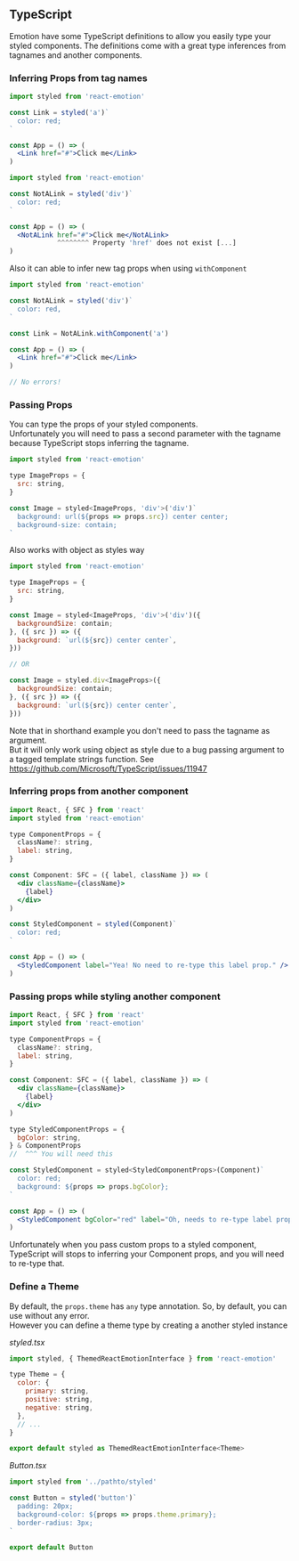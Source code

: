 ## TypeScript

Emotion have some TypeScript definitions to allow you easily type your styled components.
The definitions come with a great type inferences from tagnames and another components.

### Inferring Props from tag names

```jsx
import styled from 'react-emotion'

const Link = styled('a')`
  color: red;
`

const App = () => (
  <Link href="#">Click me</Link>
)
``` 

```jsx 
import styled from 'react-emotion'

const NotALink = styled('div')`
  color: red;
`

const App = () => (
  <NotALink href="#">Click me</NotALink>
            ^^^^^^^^ Property 'href' does not exist [...]
)
```

Also it can able to infer new tag props when using `withComponent`

```jsx
import styled from 'react-emotion'

const NotALink = styled('div')`
  color: red,
`

const Link = NotALink.withComponent('a')

const App = () => (
  <Link href="#">Click me</Link>
)

// No errors!
```

### Passing Props

You can type the props of your styled components.  
Unfortunately you will need to pass a second parameter with the tagname because TypeScript stops inferring the tagname.

```jsx
import styled from 'react-emotion'

type ImageProps = {
  src: string,
}

const Image = styled<ImageProps, 'div'>('div')`
  background: url(${props => props.src}) center center;
  background-size: contain;
`
``` 

Also works with object as styles way

```jsx
import styled from 'react-emotion'

type ImageProps = {
  src: string,
}

const Image = styled<ImageProps, 'div'>('div')({
  backgroundSize: contain;
}, ({ src }) => ({
  background: `url(${src}) center center`,
}))

// OR

const Image = styled.div<ImageProps>({
  backgroundSize: contain;
}, ({ src }) => ({
  background: `url(${src}) center center`,
}))

``` 

Note that in shorthand example you don't need to pass the tagname as argument.  
But it will only work using object as style due to a bug passing argument to a tagged template strings function. See https://github.com/Microsoft/TypeScript/issues/11947

### Inferring props from another component

```jsx
import React, { SFC } from 'react'
import styled from 'react-emotion'

type ComponentProps = {
  className?: string,
  label: string,
}

const Component: SFC = ({ label, className }) => (
  <div className={className}>
    {label}
  </div>
)

const StyledComponent = styled(Component)`
  color: red;
`

const App = () => (
  <StyledComponent label="Yea! No need to re-type this label prop." />
)
```

### Passing props while styling another component

```jsx
import React, { SFC } from 'react'
import styled from 'react-emotion'

type ComponentProps = {
  className?: string,
  label: string,
}

const Component: SFC = ({ label, className }) => (
  <div className={className}>
    {label}
  </div>
)

type StyledComponentProps = {
  bgColor: string,
} & ComponentProps
//  ^^^ You will need this

const StyledComponent = styled<StyledComponentProps>(Component)`
  color: red;
  background: ${props => props.bgColor};
`

const App = () => (
  <StyledComponent bgColor="red" label="Oh, needs to re-type label prop =(" />
)
```

Unfortunately when you pass custom props to a styled component, TypeScript will stops to inferring your Component props, and you will need to re-type that.

### Define a Theme

By default, the `props.theme` has `any` type annotation. So, by default, you can use without any error.  
However you can define a theme type by creating a another styled instance

*styled.tsx*
```jsx
import styled, { ThemedReactEmotionInterface } from 'react-emotion'

type Theme = {
  color: {
    primary: string,
    positive: string,
    negative: string,
  },
  // ...
}

export default styled as ThemedReactEmotionInterface<Theme>
``` 

*Button.tsx*
```jsx
import styled from '../pathto/styled'

const Button = styled('button')`
  padding: 20px;
  background-color: ${props => props.theme.primary};
  border-radius: 3px;
`

export default Button
``` 

